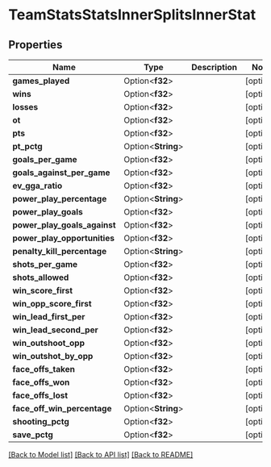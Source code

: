 # TeamStatsStatsInnerSplitsInnerStat

## Properties

Name | Type | Description | Notes
------------ | ------------- | ------------- | -------------
**games_played** | Option<**f32**> |  | [optional]
**wins** | Option<**f32**> |  | [optional]
**losses** | Option<**f32**> |  | [optional]
**ot** | Option<**f32**> |  | [optional]
**pts** | Option<**f32**> |  | [optional]
**pt_pctg** | Option<**String**> |  | [optional]
**goals_per_game** | Option<**f32**> |  | [optional]
**goals_against_per_game** | Option<**f32**> |  | [optional]
**ev_gga_ratio** | Option<**f32**> |  | [optional]
**power_play_percentage** | Option<**String**> |  | [optional]
**power_play_goals** | Option<**f32**> |  | [optional]
**power_play_goals_against** | Option<**f32**> |  | [optional]
**power_play_opportunities** | Option<**f32**> |  | [optional]
**penalty_kill_percentage** | Option<**String**> |  | [optional]
**shots_per_game** | Option<**f32**> |  | [optional]
**shots_allowed** | Option<**f32**> |  | [optional]
**win_score_first** | Option<**f32**> |  | [optional]
**win_opp_score_first** | Option<**f32**> |  | [optional]
**win_lead_first_per** | Option<**f32**> |  | [optional]
**win_lead_second_per** | Option<**f32**> |  | [optional]
**win_outshoot_opp** | Option<**f32**> |  | [optional]
**win_outshot_by_opp** | Option<**f32**> |  | [optional]
**face_offs_taken** | Option<**f32**> |  | [optional]
**face_offs_won** | Option<**f32**> |  | [optional]
**face_offs_lost** | Option<**f32**> |  | [optional]
**face_off_win_percentage** | Option<**String**> |  | [optional]
**shooting_pctg** | Option<**f32**> |  | [optional]
**save_pctg** | Option<**f32**> |  | [optional]

[[Back to Model list]](../README.md#documentation-for-models) [[Back to API list]](../README.md#documentation-for-api-endpoints) [[Back to README]](../README.md)


